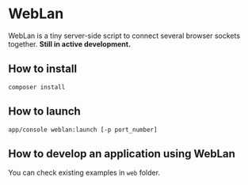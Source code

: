 # WebLan
WebLan is a tiny server-side script to connect several browser sockets together.
**Still in active development.**

## How to install
```shell
composer install
```

## How to launch
```shell
app/console weblan:launch [-p port_number]
```

## How to develop an application using WebLan

You can check existing examples in `web` folder.
